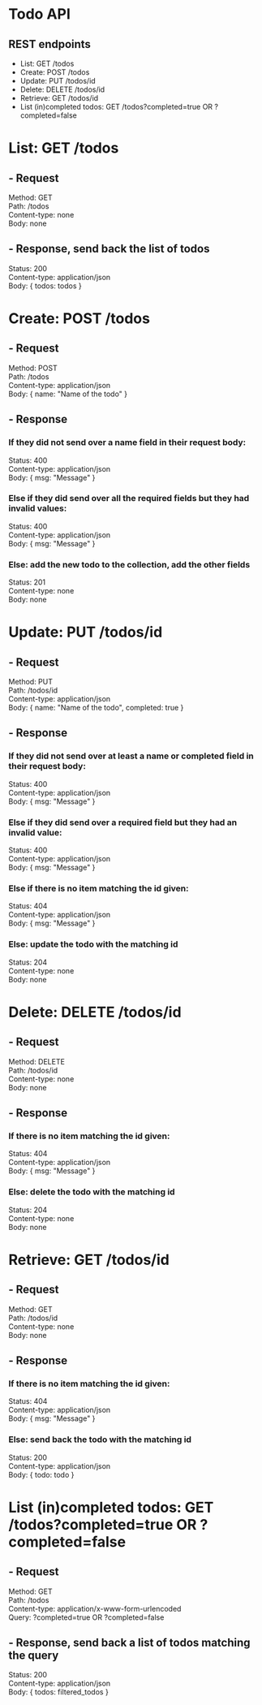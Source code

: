 # Todo API

## REST endpoints

* List: GET /todos
* Create: POST /todos
* Update: PUT /todos/id
* Delete: DELETE /todos/id
* Retrieve: GET /todos/id
* List (in)completed todos: GET /todos?completed=true OR ?completed=false

# List: GET /todos
## - Request
Method: GET  
Path: /todos  
Content-type: none   
Body: none

## - Response, send back the list of todos
Status: 200  
Content-type: application/json  
Body: { todos: todos }

# Create: POST /todos
## - Request
Method: POST  
Path: /todos  
Content-type: application/json   
Body: { name: "Name of the todo" }

## - Response
### If they did not send over a name field in their request body:
Status: 400  
Content-type: application/json  
Body: { msg: "Message" }

### Else if they did send over all the required fields but they had invalid values:
Status: 400  
Content-type: application/json  
Body: { msg: "Message" }

### Else: add the new todo to the collection, add the other fields
Status: 201  
Content-type: none  
Body: none

# Update: PUT /todos/id
## - Request
Method: PUT  
Path: /todos/id  
Content-type: application/json   
Body: { name: "Name of the todo", completed: true }

## - Response
### If they did not send over at least a name or completed field in their request body:
Status: 400  
Content-type: application/json  
Body: { msg: "Message" }

### Else if they did send over a required field but they had an invalid value:
Status: 400  
Content-type: application/json  
Body: { msg: "Message" }

### Else if there is no item matching the id given:
Status: 404  
Content-type: application/json  
Body: { msg: "Message" }

### Else: update the todo with the matching id
Status: 204  
Content-type: none  
Body: none

# Delete: DELETE /todos/id
## - Request
Method: DELETE  
Path: /todos/id  
Content-type: none   
Body: none

## - Response
### If there is no item matching the id given:
Status: 404  
Content-type: application/json  
Body: { msg: "Message" }

### Else: delete the todo with the matching id
Status: 204  
Content-type: none  
Body: none

# Retrieve: GET /todos/id
## - Request
Method: GET  
Path: /todos/id  
Content-type: none   
Body: none

## - Response
### If there is no item matching the id given:
Status: 404  
Content-type: application/json  
Body: { msg: "Message" }

### Else: send back the todo with the matching id
Status: 200  
Content-type: application/json  
Body: { todo: todo }

# List (in)completed todos: GET /todos?completed=true OR ?completed=false
## - Request
Method: GET  
Path: /todos  
Content-type: application/x-www-form-urlencoded  
Query: ?completed=true OR ?completed=false  

## - Response, send back a list of todos matching the query
Status: 200  
Content-type: application/json  
Body: { todos: filtered_todos }
